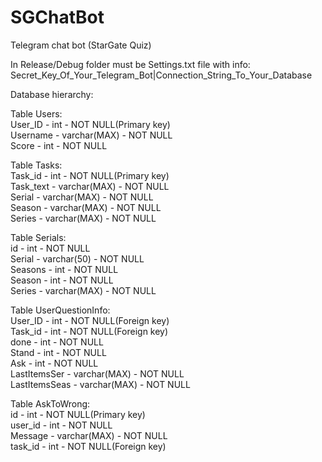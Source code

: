 # SGChatBot
Telegram chat bot (StarGate Quiz)


In Release/Debug folder must be Settings.txt file with info:
Secret_Key_Of_Your_Telegram_Bot|Connection_String_To_Your_Database


Database hierarchy:

Table Users:  
User_ID - int - NOT NULL(Primary key)  
Username - varchar(MAX) - NOT NULL  
Score - int - NOT NULL  

Table Tasks:  
Task_id - int - NOT NULL(Primary key)  
Task_text - varchar(MAX) - NOT NULL  
Serial - varchar(MAX) - NOT NULL  
Season - varchar(MAX) - NOT NULL  
Series - varchar(MAX) - NOT NULL  

Table Serials:  
id - int - NOT NULL  
Serial - varchar(50) - NOT NULL  
Seasons - int - NOT NULL  
Season - int - NOT NULL  
Series - varchar(MAX) - NOT NULL  

Table UserQuestionInfo:  
User_ID - int - NOT NULL(Foreign key)  
Task_id - int - NOT NULL(Foreign key)  
done - int - NOT NULL  
Stand - int - NOT NULL  
Ask - int - NOT NULL  
LastItemsSer - varchar(MAX) - NOT NULL  
LastItemsSeas - varchar(MAX) - NOT NULL  

Table AskToWrong:  
id - int - NOT NULL(Primary key)  
user_id - int - NOT NULL  
Message - varchar(MAX) - NOT NULL  
task_id - int - NOT NULL(Foreign key)  